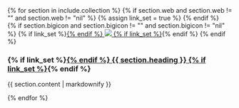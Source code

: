 <main class="bg-cover md:mt-24 transform-none md:skew-y-6" style="background-image: url({{ "/assets/images/background.webp" | relative_url }})">
	<div class="max-w-4xl mx-auto bg-transparent transform-none md:-skew-y-6 shadow-inner shadow-white pb-4">
		{% for section in include.collection %}
			{% if section.web and section.web != "" and section.web != "nil" %}
				{% assign link_set = true %}
			{% endif %}
			<section class="py-6 last:pb-16 last:mb-4 bg-stone-50 odd:bg-stone-900 odd:text-stone-50 transform-none md:skew-y-6  even:shadow-stone-900"
			style="">
				<div class="p-16  transform-none md:-skew-y-6">
					{% if section.bigicon and section.bigicon != "" and section.bigicon != "nil" %}
						{% if link_set %}<a target="_blank" href="{{ section.web }}">{% endif %}
						<img src="{{ section.bigicon }}"
							class="hover:-scale-x-100 w-36 aspect-square {% cycle "float-left mr-4", "float-right ml-4" %}"
							/>
						{% if link_set %}</a>{% endif %}	
					{% endif %}
					<h3 class="text-xl text-center">
						{% if link_set %}<a target="_blank" href="{{ section.web }}">{% endif %}
						{{ section.heading }}
						{% if link_set %}</a>{% endif %}
					</h3>
					<p>{{ section.content | markdownify }}</p>
				</div>
			</section>
		{% endfor %} 
	</div>
</main>